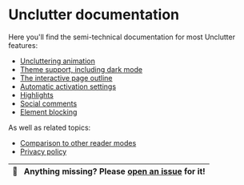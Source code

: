 # Unclutter documentation

Here you'll find the semi-technical documentation for most Unclutter features:

-   [Uncluttering animation](animation.md)
-   [Theme support, including dark mode](theme.md)
-   [The interactive page outline](outline.md)
-   [Automatic activation settings](article-detection.md)
-   [Highlights](annotations.md)
-   [Social comments](social-highlights.md)
-   [Element blocking](element-blocking.md)

As well as related topics:

-   [Comparison to other reader modes](comparison.md)
-   [Privacy policy](metrics.md)

| 🐛     **Anything missing? Please [open an issue](https://github.com/lindylearn/unclutter/issues/new) for it!** |
| --------------------------------------------------------------------------------------------------------------- |
